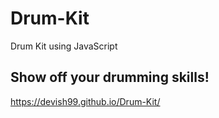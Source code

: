 # Drum-Kit
Drum Kit using JavaScript
## Show off your drumming skills!
https://devish99.github.io/Drum-Kit/
